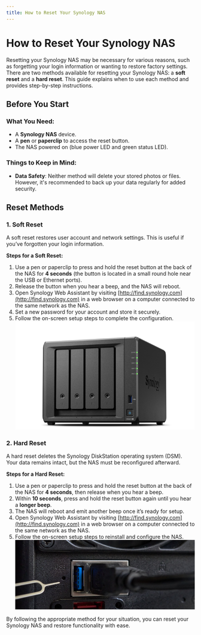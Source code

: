```yaml
---
title: How to Reset Your Synology NAS
---
```


# How to Reset Your Synology NAS

Resetting your Synology NAS may be necessary for various reasons, such as forgetting your login information or wanting to restore factory settings. There are two methods available for resetting your Synology NAS: a **soft reset** and a **hard reset**. This guide explains when to use each method and provides step-by-step instructions.

## Before You Start
### What You Need:
- A **Synology NAS** device.
- A **pen** or **paperclip** to access the reset button.
- The NAS powered on (blue power LED and green status LED).

### Things to Keep in Mind:
- **Data Safety**: Neither method will delete your stored photos or files. However, it's recommended to back up your data regularly for added security.


## Reset Methods
### 1. Soft Reset
A soft reset restores user account and network settings. This is useful if you’ve forgotten your login information.

**Steps for a Soft Reset:**
1. Use a pen or paperclip to press and hold the reset button at the back of the NAS for **4 seconds** (the button is located in a small round hole near the USB or Ethernet ports).
2. Release the button when you hear a beep, and the NAS will reboot.
3. Open Synology Web Assistant by visiting [http://find.synology.com](http://find.synology.com) in a web browser on a computer connected to the same network as the NAS.
4. Set a new password for your account and store it securely.
5. Follow the on-screen setup steps to complete the configuration.
![alt text](image-1.png)

### 2. Hard Reset
A hard reset deletes the Synology DiskStation operating system (DSM). Your data remains intact, but the NAS must be reconfigured afterward.

**Steps for a Hard Reset:**
1. Use a pen or paperclip to press and hold the reset button at the back of the NAS for **4 seconds**, then release when you hear a beep.
2. Within **10 seconds**, press and hold the reset button again until you hear a **longer beep**.
3. The NAS will reboot and emit another beep once it’s ready for setup.
4. Open Synology Web Assistant by visiting [http://find.synology.com](http://find.synology.com) in a web browser on a computer connected to the same network as the NAS.
5. Follow the on-screen setup steps to reinstall and configure the NAS.
![alt text](image.png)


By following the appropriate method for your situation, you can reset your Synology NAS and restore functionality with ease.
